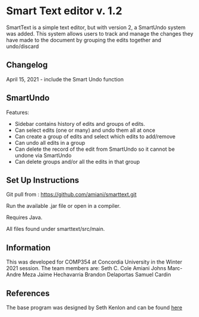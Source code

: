 # Smart Text editor v. 1.2
SmartText is a simple text editor, but with version 2, a SmartUndo system was added. This system allows users to track and manage the changes they have made to the document by grouping the edits together and undo/discard


## Changelog
April 15, 2021 - include the Smart Undo function

## SmartUndo
Features:
- Sidebar contains history of edits and groups of edits.
- Can select edits (one or many) and undo them all at once
- Can create a group of edits and select which edits to add/remove
- Can undo all edits in a group
- Can delete the record of the edit from SmartUndo so it cannot be undone via SmartUndo
- Can delete groups and/or all the edits in that group

## Set Up Instructions
Git pull from : https://github.com/amiani/smarttext.git

Run the available .jar file or open in a compiler.

Requires Java.

All files found under smarttext/src/main.

## Information
This was developed for COMP354 at Concordia University in the Winter 2021 session.
The team members are:
Seth C. Cole
Amiani Johns
Marc-Andre Meza
Jaime Hechavarria
Brandon Delaportas
Samuel Cardin

## References
The base program was designed by Seth Kenlon and can be found [here](https://opensource.com/article/20/12/write-your-own-text-editor)
